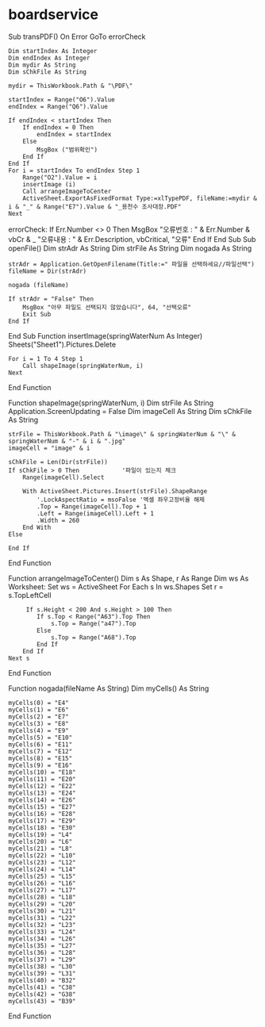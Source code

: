 # boardservice

Sub transPDF()
On Error GoTo errorCheck
    
    Dim startIndex As Integer
    Dim endIndex As Integer
    Dim mydir As String
    Dim sChkFile As String
    
    mydir = ThisWorkbook.Path & "\PDF\"
    
    startIndex = Range("O6").Value
    endIndex = Range("Q6").Value
    
    If endIndex < startIndex Then
        If endIndex = 0 Then
            endIndex = startIndex
        Else
            MsgBox ("범위확인")
        End If
    End If
    For i = startIndex To endIndex Step 1
        Range("O2").Value = i
        insertImage (i)
        Call arrangeImageToCenter
        ActiveSheet.ExportAsFixedFormat Type:=xlTypePDF, fileName:=mydir & i & "_" & Range("E7").Value & "_용천수 조사대장.PDF"
    Next
errorCheck:
    If Err.Number <> 0 Then
        MsgBox "오류번호 : " & Err.Number & vbCr & _
        "오류내용 : " & Err.Description, vbCritical, "오류"
    End If
End Sub
Sub openFile()
    Dim strAdr As String
    Dim strFile As String
    Dim nogada As String
    
    strAdr = Application.GetOpenFilename(Title:=" 파일을 선택하세요//파일선택")
    fileName = Dir(strAdr)
    
    nogada (fileName)
    
    If strAdr = "False" Then
        MsgBox "아무 파일도 선택되지 않았습니다", 64, "선택오류"
        Exit Sub
    End If
End Sub
Function insertImage(springWaterNum As Integer)
    Sheets("Sheet1").Pictures.Delete
    
    For i = 1 To 4 Step 1
        Call shapeImage(springWaterNum, i)
    Next
End Function

Function shapeImage(springWaterNum, i)
    Dim strFile As String
    Application.ScreenUpdating = False
    Dim imageCell As String
    Dim sChkFile As String
    
    strFile = ThisWorkbook.Path & "\image\" & springWaterNum & "\" & springWaterNum & "-" & i & ".jpg"
    imageCell = "image" & i
    
    sChkFile = Len(Dir(strFile))
    If sChkFile > 0 Then            '파일이 있는지 체크
        Range(imageCell).Select
    
        With ActiveSheet.Pictures.Insert(strFile).ShapeRange
            '.LockAspectRatio = msoFalse '엑셀 좌우고정비율 해제
            .Top = Range(imageCell).Top + 1
            .Left = Range(imageCell).Left + 1
            .Width = 260
        End With
    Else
    
    End If
End Function

Function arrangeImageToCenter()
    Dim s As Shape, r As Range
    Dim ws As Worksheet: Set ws = ActiveSheet
    For Each s In ws.Shapes
        Set r = s.TopLeftCell

         If s.Height < 200 And s.Height > 100 Then
            If s.Top < Range("A63").Top Then
                s.Top = Range("a47").Top
            Else
                s.Top = Range("A68").Top
            End If
        End If
    Next s
End Function

Function nogada(fileName As String)
    Dim myCells() As String
    
    myCells(0) = "E4"
    myCells(1) = "E6"
    myCells(2) = "E7"
    myCells(3) = "E8"
    myCells(4) = "E9"
    myCells(5) = "E10"
    myCells(6) = "E11"
    myCells(7) = "E12"
    myCells(8) = "E15"
    myCells(9) = "E16"
    myCells(10) = "E18"
    myCells(11) = "E20"
    myCells(12) = "E22"
    myCells(13) = "E24"
    myCells(14) = "E26"
    myCells(15) = "E27"
    myCells(16) = "E28"
    myCells(17) = "E29"
    myCells(18) = "E30"
    myCells(19) = "L4"
    myCells(20) = "L6"
    myCells(21) = "L8"
    myCells(22) = "L10"
    myCells(23) = "L12"
    myCells(24) = "L14"
    myCells(25) = "L15"
    myCells(26) = "L16"
    myCells(27) = "L17"
    myCells(28) = "L18"
    myCells(29) = "L20"
    myCells(30) = "L21"
    myCells(31) = "L22"
    myCells(32) = "L23"
    myCells(33) = "L24"
    myCells(34) = "L26"
    myCells(35) = "L27"
    myCells(36) = "L28"
    myCells(37) = "L29"
    myCells(38) = "L30"
    myCells(39) = "L31"
    myCells(40) = "B32"
    myCells(41) = "C38"
    myCells(42) = "G38"
    myCells(43) = "B39"
    
    
    
End Function

